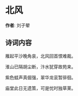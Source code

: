 # 北风

**作者**: 刘子翚

## 诗词内容

雁起平沙晚角哀，北风回首恨难裁。

淮山已隔胡尘断，汴水犹穿故苑来。

紫色蛙声真倔强，翠华龙衮暂徘徊。

庙堂此日无遗策，可是忧时独草莱。

